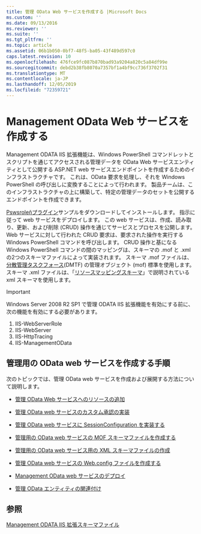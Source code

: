 ```yaml
---
title: 管理 OData Web サービスを作成する |Microsoft Docs
ms.custom: ''
ms.date: 09/13/2016
ms.reviewer: ''
ms.suite: ''
ms.tgt_pltfrm: ''
ms.topic: article
ms.assetid: 06b1b050-0bf7-48f5-ba05-43f489d597c0
caps.latest.revision: 10
ms.openlocfilehash: 476fce9fc087b870bad93a9204a820c5a84df99e
ms.sourcegitcommit: debd2b38fb8070a7357bf1a4bf9cc736f3702f31
ms.translationtype: MT
ms.contentlocale: ja-JP
ms.lasthandoff: 12/05/2019
ms.locfileid: "72359721"
---
```

# <a name="creating-a-management-odata-web-service"></a>Management OData Web サービスを作成する

Management ODATA IIS 拡張機能は、Windows PowerShell コマンドレットとスクリプトを通じてアクセスされる管理データを OData Web サービスエンティティとして公開する ASP.NET web サービスエンドポイントを作成するためのインフラストラクチャです。 これは、OData 要求を処理し、それを Windows PowerShell の呼び出しに変換することによって行われます。 製品チームは、このインフラストラクチャの上に構築して、特定の管理データのセットを公開するエンドポイントを作成できます。

[Pswsroleñプラグイン](https://code.msdn.microsoft.com:443/windowsdesktop/PswsRoleBasedPlugins-9c79b75a)サンプルをダウンロードしてインストールします。 指示に従って web サービスをデプロイします。 この web サービスは、作成、読み取り、更新、および削除 (CRUD) 操作を通じてサービスとプロセスを公開します。 Web サービスに対して行われた CRUD 要求は、要求された操作を実行する Windows PowerShell コマンドを呼び出します。 CRUD 操作と基になる Windows PowerShell コマンドの間のマッピングは、スキーマの .mof と .xml の2つのスキーマファイルによって実装されます。 スキーマ .mof ファイルは、[分散管理タスクフォース](https://www.dmtf.org/)(DMTF) の管理オブジェクト (mof) 標準を使用します。 スキーマ .xml ファイルは、「[リソースマッピングスキーマ](./resource-mapping-schema.md)」で説明されている xml スキーマを使用します。

> [!IMPORTANT]
> Windows Server 2008 R2 SP1 で管理 ODATA IIS 拡張機能を有効にする前に、次の機能を有効にする必要があります。
>
> 1.  IIS-WebServerRole
> 2.  IIS-WebServer
> 3.  IIS-HttpTracing
> 4.  IIS-ManagementOData

## <a name="steps-for-creating-a-management-odata-web-service"></a>管理用の OData web サービスを作成する手順

次のトピックでは、管理 OData web サービスを作成および展開する方法について説明します。

- [管理 OData Web サービスへのリソースの追加](./adding-resources-to-a-management-odata-web-service.md)

- [管理 OData web サービスのカスタム承認の実装](./implementing-custom-authorization-for-a-management-odata-web-service.md)

- [管理 OData web サービスに SessionConfiguration を実装する](./implementing-sessionconfiguration-for-a-management-odata-web-service.md)

- [管理用の OData web サービスの MOF スキーマファイルを作成する](./authoring-the-mof-schema-file-for-a-management-odata-web-service.md)

- [管理用の OData web サービス用の XML スキーマファイルの作成](./authoring-the-xml-schema-file-for-a-management-odata-web-service.md)

- [管理 OData web サービスの Web.config ファイルを作成する](./authoring-the-web-config-file-for-a-management-odata-web-service.md)

- [Management OData web サービスのデプロイ](./deploying-a-management-odata-web-service.md)

- [管理 OData エンティティの関連付け](./associating-management-odata-entities.md)

## <a name="see-also"></a>参照

[Management ODATA IIS 拡張スキーマファイル](./management-odata-iis-extension-schema-files.md)

